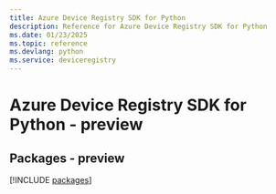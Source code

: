 ```yaml
---
title: Azure Device Registry SDK for Python
description: Reference for Azure Device Registry SDK for Python
ms.date: 01/23/2025
ms.topic: reference
ms.devlang: python
ms.service: deviceregistry
---
```

# Azure Device Registry SDK for Python - preview
## Packages - preview
[!INCLUDE [packages](device-registry-index.md)]